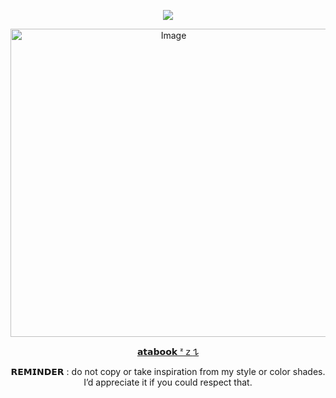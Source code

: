  <div align="center">
  
![](https://komarev.com/ghpvc/?username=D0NQUlX0TE&color=c13280&base=1000&label=dead+body)

 <img width="506" height="493" alt="Image" src="https://github.com/user-attachments/assets/2d8fac72-d4d3-4854-9d82-aac5247f9ba5" />

 [𝗮𝘁𝗮𝗯𝗼𝗼𝗸 ᶻ 𝗓 𐰁](https://donquites.atabook.org/#882077)

 𝗥𝗘𝗠𝗜𝗡𝗗𝗘𝗥 : do not copy or take inspiration from my style or color shades. I’d appreciate it if you could respect that.
